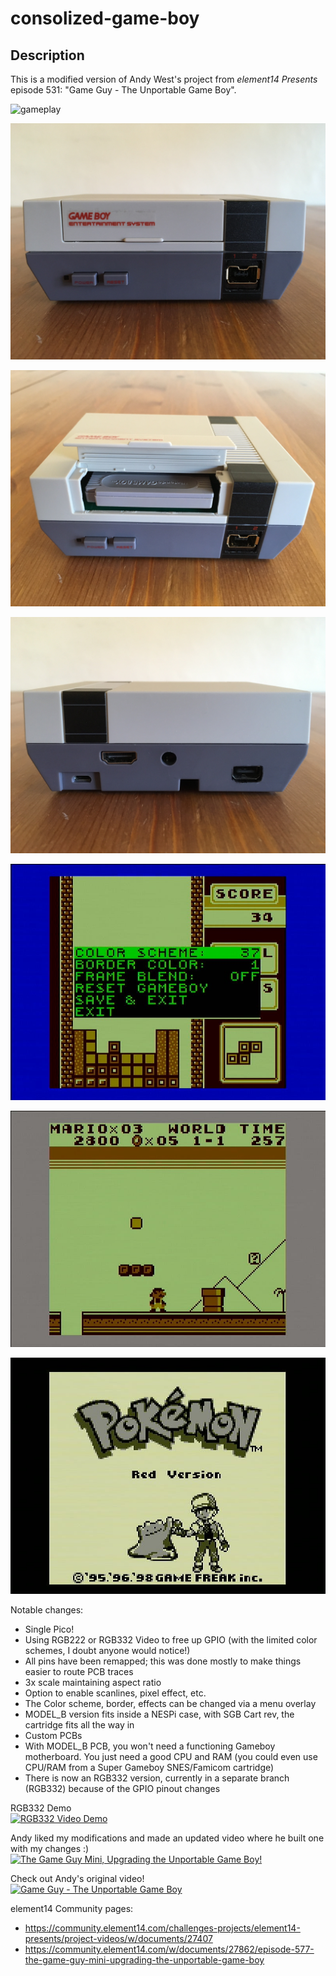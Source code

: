 # consolized-game-boy

## Description
This is a modified version of Andy West's project from *element14 Presents* episode 531: "Game Guy - The Unportable Game Boy".  

![gameplay](./images/gameplay.gif?raw=true)  

![front closed](./images/front_closed.jpg?raw=true)  

![front open](./images/front_open.jpg?raw=true)  

![back](./images/back.jpg?raw=true)  

![screencap osd](./images/screencap_osd.jpg?raw=true)  

![screencap 1](./images/screencap1.jpg?raw=true)  

![screencap 2](./images/screencap2.jpg?raw=true)  


Notable changes:
 - Single Pico!
 - Using RGB222 or RGB332 Video to free up GPIO (with the limited color schemes, I doubt anyone would notice!)
 - All pins have been remapped; this was done mostly to make things easier to route PCB traces
 - 3x scale maintaining aspect ratio
 - Option to enable scanlines, pixel effect, etc.
 - The Color scheme, border, effects can be changed via a menu overlay
 - MODEL_B version fits inside a NESPi case, with SGB Cart rev, the cartridge fits all the way in
 - Custom PCBs
 - With MODEL_B PCB, you won't need a functioning Gameboy motherboard.  You just need a good CPU and RAM (you could even use CPU/RAM from a Super Gameboy SNES/Famicom cartridge)
 - There is now an RGB332 version, currently in a separate branch (RGB332) because of the GPIO pinout changes  

RGB332 Demo  
[![RGB332 Video Demo](https://img.youtube.com/vi/dT88XEHc5w8/0.jpg)](https://youtu.be/dT88XEHc5w8)

Andy liked my modifications and made an updated video where he built one with my changes :)
[![The Game Guy Mini, Upgrading the Unportable Game Boy!](https://i.ytimg.com/vi/gPNHySf-hk0/0.jpg)](https://youtu.be/gPNHySf-hk0)

Check out Andy's original video!  
[![Game Guy - The Unportable Game Boy](https://img.youtube.com/vi/ypGMU5lLjeU/0.jpg)](https://www.youtube.com/watch?v=ypGMU5lLjeU)
 
element14 Community pages:
 - https://community.element14.com/challenges-projects/element14-presents/project-videos/w/documents/27407
 - https://community.element14.com/w/documents/27862/episode-577-the-game-guy-mini-upgrading-the-unportable-game-boy

